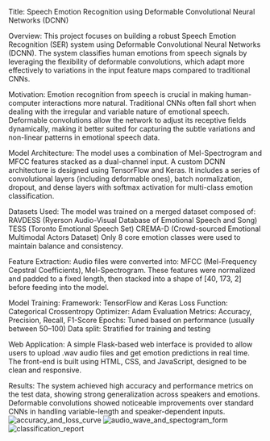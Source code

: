 Title:
Speech Emotion Recognition using Deformable Convolutional Neural Networks (DCNN)

Overview:
This project focuses on building a robust Speech Emotion Recognition (SER) system using Deformable Convolutional Neural Networks (DCNN). The system classifies human emotions from speech signals by leveraging the flexibility of deformable convolutions, which adapt more effectively to variations in the input feature maps compared to traditional CNNs.

Motivation:
Emotion recognition from speech is crucial in making human-computer interactions more natural. Traditional CNNs often fall short when dealing with the irregular and variable nature of emotional speech. Deformable convolutions allow the network to adjust its receptive fields dynamically, making it better suited for capturing the subtle variations and non-linear patterns in emotional speech data.

Model Architecture:
The model uses a combination of Mel-Spectrogram and MFCC features stacked as a dual-channel input. A custom DCNN architecture is designed using TensorFlow and Keras. It includes a series of convolutional layers (including deformable ones), batch normalization, dropout, and dense layers with softmax activation for multi-class emotion classification.

Datasets Used:
The model was trained on a merged dataset composed of:
RAVDESS (Ryerson Audio-Visual Database of Emotional Speech and Song)
TESS (Toronto Emotional Speech Set)
CREMA-D (Crowd-sourced Emotional Multimodal Actors Dataset)
Only 8 core emotion classes were used to maintain balance and consistency.

Feature Extraction:
Audio files were converted into: MFCC (Mel-Frequency Cepstral Coefficients), Mel-Spectrogram. These features were normalized and padded to a fixed length, then stacked into a shape of [40, 173, 2] before feeding into the model.

Model Training:
Framework: TensorFlow and Keras
Loss Function: Categorical Crossentropy
Optimizer: Adam
Evaluation Metrics: Accuracy, Precision, Recall, F1-Score
Epochs: Tuned based on performance (usually between 50–100)
Data split: Stratified for training and testing

Web Application:
A simple Flask-based web interface is provided to allow users to upload .wav audio files and get emotion predictions in real time. The front-end is built using HTML, CSS, and JavaScript, designed to be clean and responsive.

Results:
The system achieved high accuracy and performance metrics on the test data, showing strong generalization across speakers and emotions. Deformable convolutions showed noticeable improvements over standard CNNs in handling variable-length and speaker-dependent inputs.
![accuracy_and_loss_curve](https://github.com/user-attachments/assets/42813d73-6f17-415f-87ab-01ad98d07742)
![audio_wave_and_spectogram_form](https://github.com/user-attachments/assets/4cc8b0f0-3430-4a3e-9878-6bc7c88fbb31)
![classification_report](https://github.com/user-attachments/assets/6de276ab-53e7-44de-9e60-efa8028e88fe)
